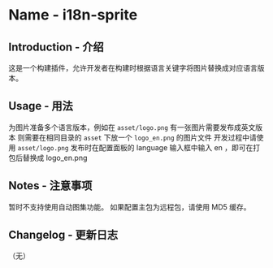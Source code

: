 # Name - i18n-sprite

## Introduction - 介绍

这是一个构建插件，允许开发者在构建时根据语言关键字将图片替换成对应语言版本。

## Usage - 用法

为图片准备多个语言版本，例如在 `asset/logo.png` 有一张图片需要发布成英文版本
则需要在相同目录的 `asset` 下放一个 `logo_en.png` 的图片文件
开发过程中请使用 `asset/logo.png`
发布时在配置面板的 language 输入框中输入 en ，即可在打包后替换成 logo_en.png

## Notes - 注意事项

暂时不支持使用自动图集功能。
如果配置主包为远程包，请使用 MD5 缓存。

## Changelog - 更新日志

（无）
